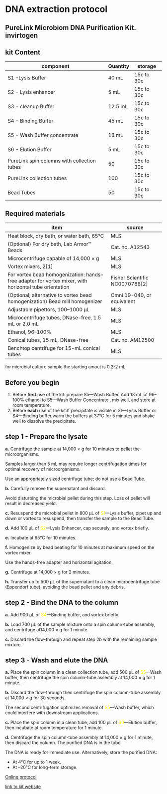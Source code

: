 

# DNA extraction protocol
## PureLink Microbiom DNA Purification Kit. invirtogen
### 

## kit Content
| component | Quantity | storage |
| ----------- | ----------- | ----------- |
| S1 -Lysis Buffer | 40 mL | 15c to 30c
| S2 - Lysis enhancer | 5 mL |15c to 30c
| S3 - cleanup Buffer | 12.5 mL |15c to 30c
| S4 - Binding Buffer | 45 mL |15c to 30c
| S5 - Wash Buffer concentrate | 13 mL |15c to 30c
| S6 - Elution Buffer | 5 mL |15c to 30c
| PureLink spin columns with collection tubes | 50 |15c to 30c
| PureLink collection tubes | 100 |15c to 30c
| Bead Tubes | 50 |15c to 30c

## Required materials
| item | source | 
| ----------- | ----------- | 
| Heat block, dry bath, or water bath, 65°C | MLS | 15c to 30c
| (Optional) For dry bath, Lab Armor™ Beads | Cat. no. A12543 |15c to 30c
| Microcentrifuge capable of 14,000 × g | MLS |15c to 30c
|Vortex mixers, 2[1] | MLS|15c to 30c
| For vortex bead homogenization: hands-free adapter for vortex mixer, with horizontal tube orientation |Fisher Scientific NC0070788[2] |15c to 30c
| (Optional; alternative to vortex bead homogenization) Bead mill homogenizer | Omni 19-040, or equivalent |15c to 30c
| Adjustable pipettors, 100–1000 µL | MLS |15c to 30c
| Microcentrifuge tubes, DNase-free, 1.5 mL or 2.0 mL | MLS |15c to 30c
| Ethanol, 96–100% | MLS |15c to 30c
| Conical tubes, 15 mL, DNase-free | Cat. no. AM12500 |15c to 30c
| Benchtop centrifuge for 15-mL conical tubes | MLS |15c to 30c

for microbial culture sample the starting amout is 0.2-2 mL
## Before you begin
1. Before **first** use of the kit: prepare S5—Wash Buffer.
Add 13 mL of 96–100% ethanol to S5—Wash Buffer Concentrate ,
mix well, and store at room temperature.
2. Before **each** use of the kit:If precipitate is visible in S1—Lysis Buffer or S4—Binding buffer,warm the buffers at 37°C for 5 minutes and shake well to dissolve the precipitate.

## step 1 - Prepare the lysate
**a.** Centrifuge the sample at 14,000 × g for 10 minutes to pellet the microorganisms.

Samples larger than 5 mL may require longer centrifugation times for optimal recovery of microorganisms.

Use an appropriately sized centrifuge tube; do not use a Bead Tube.

**b.** Carefully remove the supernatant and discard.

Avoid disturbing the microbial pellet during this step. Loss of pellet will result in decreased
yield.

**c.** Resuspend the microbial pellet in 800 µL of <span style="color: yellow;">S1</span>—Lysis buffer, pipet up and down or vortex to resuspend, then transfer the sample to the Bead Tube.

**d.** Add 100 µL of <span style="color: yellow;">S2</span>—Lysis Enhancer, cap securely, and vortex briefly.

**e.** Incubate at 65°C for 10 minutes.

**f.** Homogenize by bead beating for 10 minutes at maximum speed on the vortex mixer.

Use the hands-free adapter and horizontal agitation.

**g.** Centrifuge at 14,000 × g for 2 minutes.

**h.** Transfer up to 500 µL of the supernatant to a clean microcentrifuge tube (Eppendorf tube), avoiding the bead pellet
and any debris.
## step 2 - Bind the DNA to the column 
**a.** Add 900 µL of <span style="color: yellow;">S4</span>—Binding buffer, and vortex briefly.

**b.** Load 700 µL of the sample mixture onto a spin column-tube assembly, and centrifuge at14,000 × g for 1 minute.

**c.** Discard the flow-through and repeat step 2b with the remaining sample mixture.
## step 3 - Wash and elute the DNA
**a.** Place the spin column in a clean collection tube, add 500 µL of <span style="color: yellow;">S5</span>—Wash buffer, then centrifuge the spin column-tube assembly at 14,000 × g for 1 minute.

**b.** Discard the flow-through then centrifuge the spin column-tube assembly at 14,000 × g for 30 seconds.

The second centrifugation optimizes removal of <span style="color: yellow;">S5</span>—Wash buffer, which could interfere with downstream applications.

**c.** Place the spin column in a clean tube, add 100 µL of <span style="color: yellow;">S6</span>—Elution buffer, then incubate at room temperature for 1 minute.

**d.** Centrifuge the spin column-tube assembly at 14,000 × g for 1 minute, then discard the column.
The purified DNA is in the tube

The DNA is ready for immediate use. Alternatively, store the purified DNA:

- At 4°C for up to 1 week.
- At –20°C for long-term storage.


[Online protocol](https://www.thermofisher.com/document-connect/document-connect.html?url=https://assets.thermofisher.com/TFS-Assets%2FLSG%2Fmanuals%2FMAN0014332_PureLinkMicrobiome_CultureMedia_UG.pdf)

[link to kit website](https://www.thermofisher.com/order/catalog/product/A29790)


